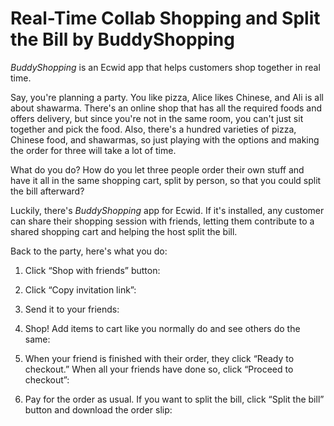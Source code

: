 # Real-Time Collab Shopping and Split the Bill by BuddyShopping

_BuddyShopping_ is an Ecwid app that helps customers shop together in real time.

Say, you're planning a party. You like pizza, Alice likes Chinese, and Ali is all about shawarma. There's an online shop that has all the required foods and offers delivery, but since you're not in the same room, you can't just sit together and pick the food. Also, there's a hundred varieties of pizza, Chinese food, and shawarmas, so just playing with the options and making the order for three will take a lot of time.

What do you do? How do you let three people order their own stuff and have it all in the same shopping cart, split by person, so that you could split the bill afterward?

Luckily, there's _BuddyShopping_ app for Ecwid. If it's installed, any customer can share their shopping session with friends, letting them contribute to a shared shopping cart and helping the host split the bill.

Back to the party, here's what you do:

1.  Click “Shop with friends” button:

2.  Click “Copy invitation link”:

3.  Send it to your friends:

4.  Shop! Add items to cart like you normally do and see others do the same:

5.  When your friend is finished with their order, they click “Ready to checkout.” When all your friends have done so, click “Proceed to checkout”:

6.  Pay for the order as usual. If you want to split the bill, click “Split the bill” button and download the order slip:
